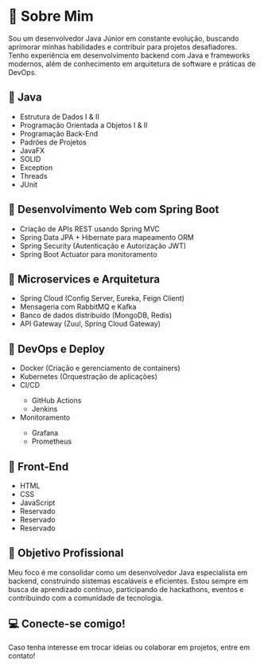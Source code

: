 <!DOCTYPE html>
<html lang="pt-br">
<head>
    <meta charset="UTF-8">
    <meta name="viewport" content="width=device-width, initial-scale=1.0">
    
</head>
<body>
    <div class="section">
        <h1>📌 Sobre Mim</h1>
        <p>Sou um desenvolvedor Java Júnior em constante evolução, buscando aprimorar minhas habilidades e contribuir para projetos desafiadores. Tenho experiência em desenvolvimento backend com Java e frameworks modernos, além de conhecimento em arquitetura de software e práticas de DevOps.</p>
    </div>
    <div class="section">
        <h2>🔹 Java</h2>
        <ul>
            <li>Estrutura de Dados I & II</li>
            <li>Programação Orientada a Objetos I & II</li>
            <li>Programação Back-End</li>
            <li>Padrões de Projetos</li>
            <li>JavaFX</li>
            <li>SOLID</li>
            <li>Exception</li>
            <li>Threads</li>
            <li>JUnit</li>
        </ul>
    </div>
    <div class="section">
        <h2>🔹 Desenvolvimento Web com Spring Boot</h2>
        <ul>
            <li>Criação de APIs REST usando Spring MVC</li>
            <li>Spring Data JPA + Hibernate para mapeamento ORM</li>
            <li>Spring Security (Autenticação e Autorização JWT)</li>
            <li>Spring Boot Actuator para monitoramento</li>
        </ul>
    </div>
    <div class="section">
        <h2>🔹 Microservices e Arquitetura</h2>
        <ul>
            <li>Spring Cloud (Config Server, Eureka, Feign Client)</li>
            <li>Mensageria com RabbitMQ e Kafka</li>
            <li>Banco de dados distribuído (MongoDB, Redis)</li>
            <li>API Gateway (Zuul, Spring Cloud Gateway)</li>
        </ul>
    </div>
    <div class="section">
        <h2>🔹 DevOps e Deploy</h2>
        <ul>
            <li>Docker (Criação e gerenciamento de containers)</li>
            <li>Kubernetes (Orquestração de aplicações)</li>
            <li>CI/CD</li>
                <ul>
                    <li>GitHub Actions</li>
                    <li>Jenkins</li>
                </ul>
            <li>Monitoramento</li>
             <ul>
                <li>Grafana</li>
                <li>Prometheus</li>
            </ul>
        </ul>
    </div>
    <div class="section">
        <h2>🔹 Front-End</h2>
        <ul>
            <li>HTML</li>
            <li>CSS</li>
            <li>JavaScript</li>
            <li>Reservado</li>
            <li>Reservado</li>
            <li>Reservado</li>
        </ul>
    </div>
    <div class="section">
        <h2>🎯 Objetivo Profissional</h2>
        <p>Meu foco é me consolidar como um desenvolvedor Java especialista em backend, construindo sistemas escaláveis e eficientes. Estou sempre em busca de aprendizado contínuo, participando de hackathons, eventos e contribuindo com a comunidade de tecnologia.</p>
    </div>
    <div class="section">
        <h2>💻 Conecte-se comigo!</h2>
        <p>Caso tenha interesse em trocar ideias ou colaborar em projetos, entre em contato!</p>
    </div>
</body>
</html>
